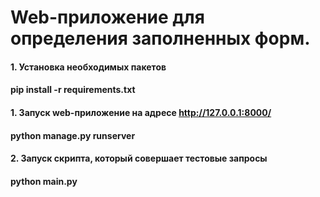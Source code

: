 # Web-приложение для определения заполненных форм.

#### 1. Установка необходимых пакетов
#### pip install -r requirements.txt

#### 1. Запуск web-приложение на адресе http://127.0.0.1:8000/
#### python manage.py runserver

#### 2. Запуск скрипта, который совершает тестовые запросы
#### python main.py
